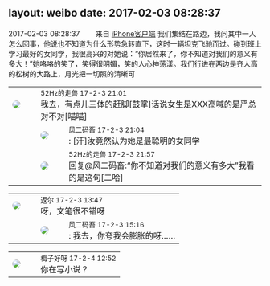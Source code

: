 layout: weibo
date: 2017-02-03 08:28:37
---
<meta name="referrer" content="no-referrer" />

2017-02-03 08:28:37  &nbsp;&nbsp;&nbsp;&nbsp;&nbsp;&nbsp; 来自 <a href="http://app.weibo.com/t/feed/9ksdit" rel="nofollow">iPhone客户端</a>
我们集结在路边，我问其中一人怎么回事，他说也不知道为什么形势急转直下，这时一辆坦克飞驰而过。碰到班上学习最好的女同学，我很高兴的对她说：“你居然来了，你不知道对我们的意义有多大！”她咯咯的笑了，笑得很明媚，笑的人心神荡漾。我们行进在两边是齐人高的松树的大路上，月光把一切照的清晰可 ​​​

<table style="width: 100%;">
  <tr>
    <td style="width: 40px;"><img style="border-radius:50%" src="https://tva4.sinaimg.cn/crop.0.0.180.180.50/8beaf773jw1e8qgp5bmzyj2050050aa8.jpg?KID=imgbed,tva&Expires=1624466923&ssig=xPWIL55jKX"></td>
    <td colspan="2"><small>52Hz的走兽 17-2-3 21:01</small><br/>我去，有点儿三体的赶脚[鼓掌]话说女生是XXX高喊的是严总对不对[喵喵]</td>
  </tr>
  <tr>
    <td/>
    <td style="width: 40px;"><img style="border-radius:50%" src="https://tva3.sinaimg.cn/crop.0.0.639.639.50/6d2a6003jw8f3idy69w2gj20hs0hrt9g.jpg?KID=imgbed,tva&Expires=1624466923&ssig=rY2OdmZfC%2F"></td>
    <td><small>风二码畜 17-2-3 21:04</small><br/>: [汗]汝竟然认为她是最聪明的女同学</td>
  </tr>
  <tr>
    <td/>
    <td style="width: 40px;"><img style="border-radius:50%" src="https://tva4.sinaimg.cn/crop.0.0.180.180.50/8beaf773jw1e8qgp5bmzyj2050050aa8.jpg?KID=imgbed,tva&Expires=1624466923&ssig=xPWIL55jKX"></td>
    <td><small>52Hz的走兽 17-2-3 21:57</small><br/>回复@风二码畜:“你不知道对我们的意义有多大”我看的是这句[二哈]</td>
  </tr>
</table>

<table style="width: 100%;">
  <tr>
    <td style="width: 40px;"><img style="border-radius:50%" src="https://tvax1.sinaimg.cn/crop.0.0.512.512.50/760b4677ly8fvdnumgch5j20e80e8gmo.jpg?KID=imgbed,tva&Expires=1624466923&ssig=nL%2Btyh0kmf"></td>
    <td colspan="2"><small>返尔 17-2-3 13:47</small><br/>呀，文笔很不错呀</td>
  </tr>
  <tr>
    <td/>
    <td style="width: 40px;"><img style="border-radius:50%" src="https://tva3.sinaimg.cn/crop.0.0.639.639.50/6d2a6003jw8f3idy69w2gj20hs0hrt9g.jpg?KID=imgbed,tva&Expires=1624466923&ssig=rY2OdmZfC%2F"></td>
    <td><small>风二码畜 17-2-3 15:16</small><br/>: 我去，你夸我会膨胀的呀……</td>
  </tr>
</table>

<table style="width: 100%;">
  <tr>
    <td style="width: 40px;"><img style="border-radius:50%" src="https://tva3.sinaimg.cn/crop.0.0.180.180.50/abefb5b0jw1e8qgp5bmzyj2050050aa8.jpg?KID=imgbed,tva&Expires=1624466923&ssig=dgJT5KHtR%2B"></td>
    <td colspan="2"><small>梅子好呀 17-2-4 12:52</small><br/>你在写小说？</td>
  </tr>
</table>
